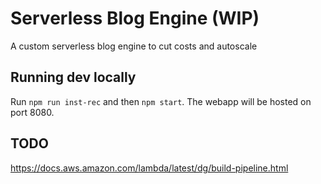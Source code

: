 # Serverless Blog Engine (WIP)
A custom serverless blog engine to cut costs and autoscale

## Running dev locally
Run `npm run inst-rec` and then `npm start`. The webapp will be hosted on port 8080.

## TODO
https://docs.aws.amazon.com/lambda/latest/dg/build-pipeline.html
